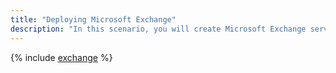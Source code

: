 ```yaml
---
title: "Deploying Microsoft Exchange"
description: "In this scenario, you will create Microsoft Exchange servers in {{ yandex-cloud }}."
---
```


{% include [exchange](../../_tutorials/windows/exchange.md) %}
